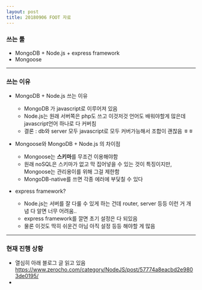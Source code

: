 ```yaml
---
layout: post
title: 20180906 FOOT 자료
---
```


### 쓰는 툴

* MongoDB + Node.js + express framework
* Mongoose
***

### 쓰는 이유

* MongoDB + Node.js 쓰는 이유
  * MongoDB 가 javascript로 이루어져 있음
  * Node.js는 원래 서버쪽은 php도 쓰고 이것저것 언어도 배워야할게 많은데 javascript언어 하나로 다 커버침
  * 결론 : db와 server 모두 javascript로 모두 커버가능해서 조합이 괜찮음 ㅎㅎ


* Mongoose와 MongoDB + Node.js 의 차이점
  * Mongoose는 **스키마**를 무조건 이용해야함
  * 원래 noSQL은 스키마가 없고 막 집어넣을 수 있는 것이 특징이지만, Mongoose는 관리용이를 위해 그걸 제한함
  * MongoDB-native를 쓰면 각종 에러에 부딫칠 수 있다

* express framework?
  * Node.js는 서버를 잘 다룰 수 있게 하는 건데 router, server 등등 이런 거 개념 다 알면 너무 어려움..
  * express framework를 깔면 초기 설정은 다 되있음
  * 물론 이것도 딱히 쉬운건 아님 아직 설정 등등 해야할 게 많음

***

### 현재 진행 상황

* 열심히 아래 블로그 글 읽고 있음
<https://www.zerocho.com/category/NodeJS/post/57774a8eacbd2e9803de0195/>
*
